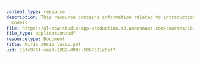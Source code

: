 ```yaml
---
content_type: resource
description: This resource contains information related to introduction to state-space
  models.
file: https://ol-ocw-studio-app-production.s3.amazonaws.com/courses/16-30-feedback-control-systems-fall-2010/1bfc976fcead1982d90c5057511e5ef7_MIT16_30F10_lec05.pdf
file_type: application/pdf
resourcetype: Document
title: MIT16_30F10_lec05.pdf
uid: 1bfc976f-cead-1982-d90c-5057511e5ef7
---
```

